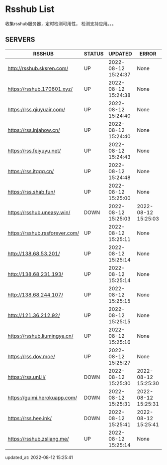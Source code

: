 # Rsshub List

收集rsshub服务器，定时检测可用性， 检测支持应用。。。


## SERVERS

|  RSSHUB   | STATUS  | UPDATED  | ERROR  | TWITTER |  
|  ----  | ----  | ----  | ----  | ---- |  
| http://rsshub.sksren.com/ | UP | 2022-08-12 15:24:37 | None |OK|  
| https://rsshub.170601.xyz/ | UP | 2022-08-12 15:24:38 | None |OK|  
| https://rss.qiuyuair.com/ | UP | 2022-08-12 15:24:40 | None ||  
| https://rss.injahow.cn/ | UP | 2022-08-12 15:24:40 | None ||  
| https://rss.feiyuyu.net/ | UP | 2022-08-12 15:24:43 | None ||  
| https://rss.itggg.cn/ | UP | 2022-08-12 15:24:48 | None ||  
| https://rss.shab.fun/ | UP | 2022-08-12 15:25:00 | None |OK|  
| https://rsshub.uneasy.win/ | DOWN | 2022-08-12 15:25:03 | 2022-08-12 15:25:03 |  
| https://rsshub.rssforever.com/ | UP | 2022-08-12 15:25:11 | None |OK|  
| http://138.68.53.201/ | UP | 2022-08-12 15:25:14 | None ||  
| http://138.68.231.193/ | UP | 2022-08-12 15:25:14 | None ||  
| http://138.68.244.107/ | UP | 2022-08-12 15:25:15 | None ||  
| http://121.36.212.92/ | UP | 2022-08-12 15:25:15 | None ||  
| https://rsshub.liumingye.cn/ | UP | 2022-08-12 15:25:16 | None ||  
| https://rss.dov.moe/ | UP | 2022-08-12 15:25:27 | None |OK|  
| https://rss.unl.li/ | DOWN | 2022-08-12 15:25:30 | 2022-08-12 15:25:30 |  
| https://guimi.herokuapp.com/ | DOWN | 2022-08-12 15:25:31 | 2022-08-12 15:25:31 |  
| https://rss.hee.ink/ | DOWN | 2022-08-12 15:25:41 | 2022-08-12 15:25:41 |  
| https://rsshub.zsliang.me/ | UP | 2022-08-12 15:25:14 | None |OK|  
  

updated_at: 2022-08-12 15:25:41  
